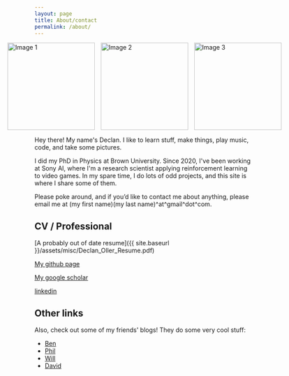 ```yaml
---
layout: page
title: About/contact
permalink: /about/
---
```


<div style="display: flex; gap: 1em; justify-content: center; align-items: flex-start;">
  <img src="{{ site.baseurl }}/assets/images/me1.jpg" alt="Image 1" style="height: 200px; width: auto;" />
  <img src="{{ site.baseurl }}/assets/images/me2.jpg" alt="Image 2" style="height: 200px; width: auto;" />
  <img src="{{ site.baseurl }}/assets/images/me3.jpg" alt="Image 3" style="height: 200px; width: auto;" />
</div>



Hey there! My name's Declan. I like to learn stuff, make things, play music, code, and take some pictures.

I did my PhD in Physics at Brown University. Since 2020, I've been working at Sony AI, where I'm a research scientist applying reinforcement learning to video games. In my spare time, I do lots of odd projects, and this site is where I share some of them.

Please poke around, and if you’d like to contact me about anything, please email me at (my first name)(my last name)^at^gmail^dot^com.

## CV / Professional

[A probably out of date resume]({{ site.baseurl }}/assets/misc/Declan_Oller_Resume.pdf)

[My github page](https://github.com/declanoller)

[My google scholar](https://scholar.google.com/citations?user=JM0Au00AAAAJ&hl=en)

[linkedin](https://www.linkedin.com/in/declan-oller/)


## Other links

Also, check out some of my friends' blogs! They do some very cool stuff:

- [Ben](http://blog.benwiener.com)
- [Phil](http://www.philipzucker.com/)
- [Will](https://willmaulbetsch.com/)
- [David](https://davidtersegno.wordpress.com/)
